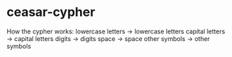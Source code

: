 # ceasar-cypher
How the cypher works:
	lowercase letters -> lowercase letters
	capital letters -> capital letters
	digits -> digits
	space -> space
	other symbols -> other symbols

